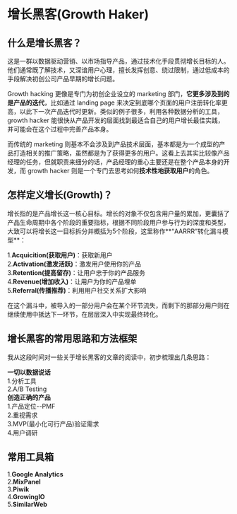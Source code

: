 # 增长黑客(Growth Haker)
## 什么是增长黑客？
这是一群以数据驱动营销、以市场指导产品，通过技术化手段贯彻增长目标的人。他们通常既了解技术，又深谙用户心理，擅长发挥创意、绕过限制，通过低成本的手段解决初创公司产品早期的增长问题。

Growth hacking 更像是专门为初创企业设立的 marketing 部门，**它更多涉及到的是产品的迭代**，比如通过 landing page 来决定到底哪个页面的用户注册转化率更高，以此下一次产品迭代时更新。类似的例子很多，利用各种数据分析的工具，growth hacker 能很快从产品开发的层面找到最适合自己的用户增长最佳实践，并可能会在这个过程中完善产品本身。

而传统的 marketing 则基本不会涉及到产品技术层面，基本都是为一个成型的产品打造相关的推广策略，虽然都是为了获得更多的用户。这看上去其实比较像产品经理的任务，但就职责来细分的话，产品经理的重心主要还是在整个产品本身的开发，而 growth hacker 则是一个专门去思考如何**技术性地获取用户**的角色。

## 怎样定义增长(Growth)？
增长指的是产品增长这一核心目标。增长的对象不仅包含用户量的累加，更囊括了产品生命周期中各个阶段的重要指标，根据不同阶段用户参与行为的深度和类型，大致可以将增长这一目标拆分并概括为5个阶段，这里称作**“AARRR”转化漏斗模型**：

1.**Acquicition(获取用户)**：获取新用户    
2.**Activation(激发活跃)**：激发用户使用你的产品    
3.**Retention(提高留存)**：让用户忠于你的产品服务    
4.**Revenue(增加收入)**：让用户为你的产品埋单    
5.**Referral(传播推荐)**：利用用户社交关系扩大影响    

在这个漏斗中，被导入的一部分用户会在某个环节流失，而剩下的那部分用户则在继续使用中抵达下一环节，在层层深入中实现最终转化。

## 增长黑客的常用思路和方法框架
我从这段时间对一些关于增长黑客的文章的阅读中，初步梳理出几条思路：

**一切以数据说话**   
1.分析工具    
2.A/B Testing    
**创造正确的产品**    
1.产品定位--PMF    
2.重视需求    
3.MVP(最小化可行产品)验证需求    
4.用户调研    

## 常用工具箱
1.**Google Analytics**    
2.**MixPanel**    
3.**Piwik**     
4.**GrowingIO**    
5.**SimilarWeb**    
